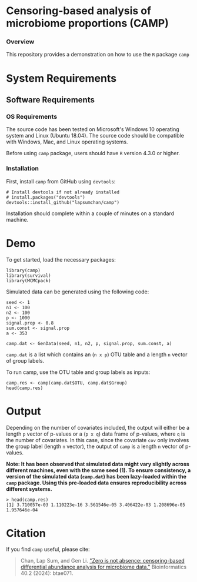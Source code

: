 # Censoring-based analysis of microbiome proportions (CAMP)

### Overview
This repository provides a demonstration on how to use the `R` package `camp`

# System Requirements

## Software Requirements

### OS Requirements

The source code has been tested on Microsoft's Windows 10 operating system and Linux (Ubuntu 18.04). The source code should be compatible with Windows, Mac, and Linux operating systems.

Before using `camp` package, users should have `R` version 4.3.0 or higher.

### Installation  

First, install `camp` from GitHub using `devtools`:  

    # Install devtools if not already installed
    # install.packages("devtools") 
    devtools::install_github("lapsumchan/camp")
    
Installation should complete within a couple of minutes on a standard machine.

# Demo

To get started, load the necessary packages:

```
library(camp)
library(survival)
library(MCMCpack)
```

Simulated data can be generated using the following code:

```
seed <- 1
n1 <- 100
n2 <- 100
p <- 1000
signal.prop <- 0.8
sum.const <- signal.prop
a <- 353

camp.dat <- GenData(seed, n1, n2, p, signal.prop, sum.const, a)
```

`camp.dat` is a list which contains an (`n x p`) OTU table and a length `n` vector of group labels.

To run camp, use the OTU table and group labels as inputs:
```
camp.res <- camp(camp.dat$OTU, camp.dat$Group)
head(camp.res)
```

# Output

Depending on the number of covariates included, the output will either be a length `p` vector of p-values or a (`p x q`) data frame of p-values, where `q` is the number of covariates. In this case, since the covariate `cov` only involves the group label (length `n` vector), the output of `camp` is a length `n` vector of p-values.

**Note: It has been observed that simulated data might vary slightly across different machines, even with the same seed (1). To ensure consistency, a version of the simulated data (`camp.dat`) has been lazy-loaded within the `camp` package. Using this pre-loaded data ensures reproducibility across different systems.**

```
> head(camp.res)
[1] 3.710057e-03 1.110223e-16 3.561546e-05 3.406422e-03 1.208696e-05 1.957646e-04
```

# Citation

If you find `camp` useful, please cite:
> Chan, Lap Sum, and Gen Li. ["Zero is not absence: censoring-based differential abundance analysis for microbiome data."](https://academic.oup.com/bioinformatics/article/40/2/btae071/7603976) Bioinformatics
> 40.2 (2024): btae071.

